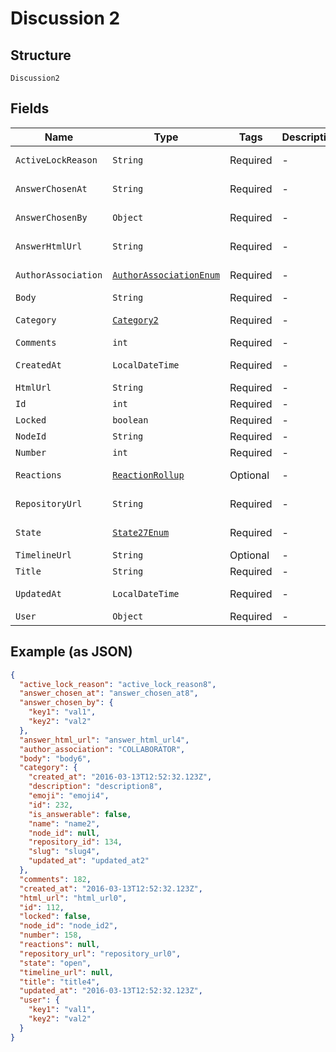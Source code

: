 
# Discussion 2

## Structure

`Discussion2`

## Fields

| Name | Type | Tags | Description | Getter | Setter |
|  --- | --- | --- | --- | --- | --- |
| `ActiveLockReason` | `String` | Required | - | String getActiveLockReason() | setActiveLockReason(String activeLockReason) |
| `AnswerChosenAt` | `String` | Required | - | String getAnswerChosenAt() | setAnswerChosenAt(String answerChosenAt) |
| `AnswerChosenBy` | `Object` | Required | - | Object getAnswerChosenBy() | setAnswerChosenBy(Object answerChosenBy) |
| `AnswerHtmlUrl` | `String` | Required | - | String getAnswerHtmlUrl() | setAnswerHtmlUrl(String answerHtmlUrl) |
| `AuthorAssociation` | [`AuthorAssociationEnum`](../../doc/models/author-association-enum.md) | Required | - | AuthorAssociationEnum getAuthorAssociation() | setAuthorAssociation(AuthorAssociationEnum authorAssociation) |
| `Body` | `String` | Required | - | String getBody() | setBody(String body) |
| `Category` | [`Category2`](../../doc/models/category-2.md) | Required | - | Category2 getCategory() | setCategory(Category2 category) |
| `Comments` | `int` | Required | - | int getComments() | setComments(int comments) |
| `CreatedAt` | `LocalDateTime` | Required | - | LocalDateTime getCreatedAt() | setCreatedAt(LocalDateTime createdAt) |
| `HtmlUrl` | `String` | Required | - | String getHtmlUrl() | setHtmlUrl(String htmlUrl) |
| `Id` | `int` | Required | - | int getId() | setId(int id) |
| `Locked` | `boolean` | Required | - | boolean getLocked() | setLocked(boolean locked) |
| `NodeId` | `String` | Required | - | String getNodeId() | setNodeId(String nodeId) |
| `Number` | `int` | Required | - | int getNumber() | setNumber(int number) |
| `Reactions` | [`ReactionRollup`](../../doc/models/reaction-rollup.md) | Optional | - | ReactionRollup getReactions() | setReactions(ReactionRollup reactions) |
| `RepositoryUrl` | `String` | Required | - | String getRepositoryUrl() | setRepositoryUrl(String repositoryUrl) |
| `State` | [`State27Enum`](../../doc/models/state-27-enum.md) | Required | - | State27Enum getState() | setState(State27Enum state) |
| `TimelineUrl` | `String` | Optional | - | String getTimelineUrl() | setTimelineUrl(String timelineUrl) |
| `Title` | `String` | Required | - | String getTitle() | setTitle(String title) |
| `UpdatedAt` | `LocalDateTime` | Required | - | LocalDateTime getUpdatedAt() | setUpdatedAt(LocalDateTime updatedAt) |
| `User` | `Object` | Required | - | Object getUser() | setUser(Object user) |

## Example (as JSON)

```json
{
  "active_lock_reason": "active_lock_reason8",
  "answer_chosen_at": "answer_chosen_at8",
  "answer_chosen_by": {
    "key1": "val1",
    "key2": "val2"
  },
  "answer_html_url": "answer_html_url4",
  "author_association": "COLLABORATOR",
  "body": "body6",
  "category": {
    "created_at": "2016-03-13T12:52:32.123Z",
    "description": "description8",
    "emoji": "emoji4",
    "id": 232,
    "is_answerable": false,
    "name": "name2",
    "node_id": null,
    "repository_id": 134,
    "slug": "slug4",
    "updated_at": "updated_at2"
  },
  "comments": 182,
  "created_at": "2016-03-13T12:52:32.123Z",
  "html_url": "html_url0",
  "id": 112,
  "locked": false,
  "node_id": "node_id2",
  "number": 158,
  "reactions": null,
  "repository_url": "repository_url0",
  "state": "open",
  "timeline_url": null,
  "title": "title4",
  "updated_at": "2016-03-13T12:52:32.123Z",
  "user": {
    "key1": "val1",
    "key2": "val2"
  }
}
```

